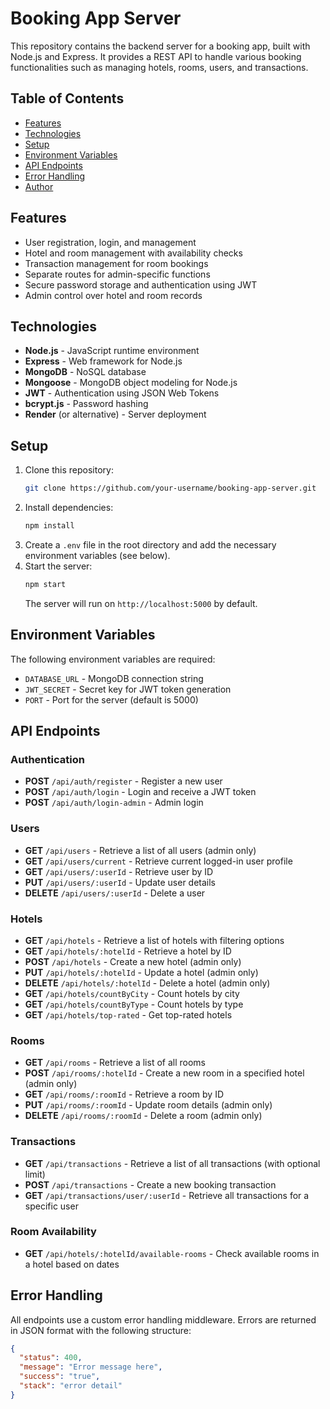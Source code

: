 # Booking App Server

This repository contains the backend server for a booking app, built with Node.js and Express. It provides a REST API to handle various booking functionalities such as managing hotels, rooms, users, and transactions.

## Table of Contents

- [Features](#features)
- [Technologies](#technologies)
- [Setup](#setup)
- [Environment Variables](#environment-variables)
- [API Endpoints](#api-endpoints)
- [Error Handling](#error-handling)
- [Author](#author)

## Features

- User registration, login, and management
- Hotel and room management with availability checks
- Transaction management for room bookings
- Separate routes for admin-specific functions
- Secure password storage and authentication using JWT
- Admin control over hotel and room records

## Technologies

- **Node.js** - JavaScript runtime environment
- **Express** - Web framework for Node.js
- **MongoDB** - NoSQL database
- **Mongoose** - MongoDB object modeling for Node.js
- **JWT** - Authentication using JSON Web Tokens
- **bcrypt.js** - Password hashing
- **Render** (or alternative) - Server deployment

## Setup

1. Clone this repository:
    ```bash
    git clone https://github.com/your-username/booking-app-server.git
    ```
2. Install dependencies:
    ```bash
    npm install
    ```
3. Create a `.env` file in the root directory and add the necessary environment variables (see below).
4. Start the server:
    ```bash
    npm start
    ```
   The server will run on `http://localhost:5000` by default.

## Environment Variables

The following environment variables are required:

- `DATABASE_URL` - MongoDB connection string
- `JWT_SECRET` - Secret key for JWT token generation
- `PORT` - Port for the server (default is 5000)

## API Endpoints

### Authentication

- **POST** `/api/auth/register` - Register a new user
- **POST** `/api/auth/login` - Login and receive a JWT token
- **POST** `/api/auth/login-admin` - Admin login

### Users

- **GET** `/api/users` - Retrieve a list of all users (admin only)
- **GET** `/api/users/current` - Retrieve current logged-in user profile
- **GET** `/api/users/:userId` - Retrieve user by ID
- **PUT** `/api/users/:userId` - Update user details
- **DELETE** `/api/users/:userId` - Delete a user

### Hotels

- **GET** `/api/hotels` - Retrieve a list of hotels with filtering options
- **GET** `/api/hotels/:hotelId` - Retrieve a hotel by ID
- **POST** `/api/hotels` - Create a new hotel (admin only)
- **PUT** `/api/hotels/:hotelId` - Update a hotel (admin only)
- **DELETE** `/api/hotels/:hotelId` - Delete a hotel (admin only)
- **GET** `/api/hotels/countByCity` - Count hotels by city
- **GET** `/api/hotels/countByType` - Count hotels by type
- **GET** `/api/hotels/top-rated` - Get top-rated hotels

### Rooms

- **GET** `/api/rooms` - Retrieve a list of all rooms
- **POST** `/api/rooms/:hotelId` - Create a new room in a specified hotel (admin only)
- **GET** `/api/rooms/:roomId` - Retrieve a room by ID
- **PUT** `/api/rooms/:roomId` - Update room details (admin only)
- **DELETE** `/api/rooms/:roomId` - Delete a room (admin only)

### Transactions

- **GET** `/api/transactions` - Retrieve a list of all transactions (with optional limit)
- **POST** `/api/transactions` - Create a new booking transaction
- **GET** `/api/transactions/user/:userId` - Retrieve all transactions for a specific user

### Room Availability

- **GET** `/api/hotels/:hotelId/available-rooms` - Check available rooms in a hotel based on dates

## Error Handling

All endpoints use a custom error handling middleware. Errors are returned in JSON format with the following structure:
```json
{
  "status": 400,
  "message": "Error message here",
  "success": "true",
  "stack": "error detail"
}
